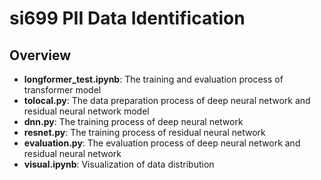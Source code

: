 # si699 PII Data Identification
## Overview
* **longformer_test.ipynb**: The training and evaluation process of transformer model
* **tolocal.py**: The data preparation process of deep neural network and residual neural network model
* **dnn.py**: The training process of deep neural network
* **resnet.py**: The training process of residual neural network
* **evaluation.py**: The evaluation process of deep neural network and residual neural network
* **visual.ipynb**: Visualization of data distribution
